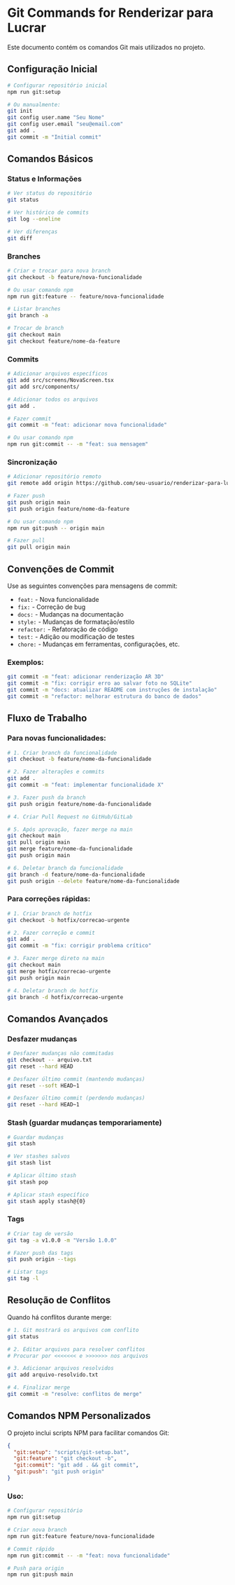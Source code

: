 # Git Commands for Renderizar para Lucrar

Este documento contém os comandos Git mais utilizados no projeto.

## Configuração Inicial

```bash
# Configurar repositório inicial
npm run git:setup

# Ou manualmente:
git init
git config user.name "Seu Nome"
git config user.email "seu@email.com"
git add .
git commit -m "Initial commit"
```

## Comandos Básicos

### Status e Informações
```bash
# Ver status do repositório
git status

# Ver histórico de commits
git log --oneline

# Ver diferenças
git diff
```

### Branches
```bash
# Criar e trocar para nova branch
git checkout -b feature/nova-funcionalidade

# Ou usar comando npm
npm run git:feature -- feature/nova-funcionalidade

# Listar branches
git branch -a

# Trocar de branch
git checkout main
git checkout feature/nome-da-feature
```

### Commits
```bash
# Adicionar arquivos específicos
git add src/screens/NovaScreen.tsx
git add src/components/

# Adicionar todos os arquivos
git add .

# Fazer commit
git commit -m "feat: adicionar nova funcionalidade"

# Ou usar comando npm
npm run git:commit -- -m "feat: sua mensagem"
```

### Sincronização
```bash
# Adicionar repositório remoto
git remote add origin https://github.com/seu-usuario/renderizar-para-lucrar.git

# Fazer push
git push origin main
git push origin feature/nome-da-feature

# Ou usar comando npm
npm run git:push -- origin main

# Fazer pull
git pull origin main
```

## Convenções de Commit

Use as seguintes convenções para mensagens de commit:

- `feat:` - Nova funcionalidade
- `fix:` - Correção de bug
- `docs:` - Mudanças na documentação
- `style:` - Mudanças de formatação/estilo
- `refactor:` - Refatoração de código
- `test:` - Adição ou modificação de testes
- `chore:` - Mudanças em ferramentas, configurações, etc.

### Exemplos:
```bash
git commit -m "feat: adicionar renderização AR 3D"
git commit -m "fix: corrigir erro ao salvar foto no SQLite"
git commit -m "docs: atualizar README com instruções de instalação"
git commit -m "refactor: melhorar estrutura do banco de dados"
```

## Fluxo de Trabalho

### Para novas funcionalidades:
```bash
# 1. Criar branch da funcionalidade
git checkout -b feature/nome-da-funcionalidade

# 2. Fazer alterações e commits
git add .
git commit -m "feat: implementar funcionalidade X"

# 3. Fazer push da branch
git push origin feature/nome-da-funcionalidade

# 4. Criar Pull Request no GitHub/GitLab

# 5. Após aprovação, fazer merge na main
git checkout main
git pull origin main
git merge feature/nome-da-funcionalidade
git push origin main

# 6. Deletar branch da funcionalidade
git branch -d feature/nome-da-funcionalidade
git push origin --delete feature/nome-da-funcionalidade
```

### Para correções rápidas:
```bash
# 1. Criar branch de hotfix
git checkout -b hotfix/correcao-urgente

# 2. Fazer correção e commit
git add .
git commit -m "fix: corrigir problema crítico"

# 3. Fazer merge direto na main
git checkout main
git merge hotfix/correcao-urgente
git push origin main

# 4. Deletar branch de hotfix
git branch -d hotfix/correcao-urgente
```

## Comandos Avançados

### Desfazer mudanças
```bash
# Desfazer mudanças não commitadas
git checkout -- arquivo.txt
git reset --hard HEAD

# Desfazer último commit (mantendo mudanças)
git reset --soft HEAD~1

# Desfazer último commit (perdendo mudanças)
git reset --hard HEAD~1
```

### Stash (guardar mudanças temporariamente)
```bash
# Guardar mudanças
git stash

# Ver stashes salvos
git stash list

# Aplicar último stash
git stash pop

# Aplicar stash específico
git stash apply stash@{0}
```

### Tags
```bash
# Criar tag de versão
git tag -a v1.0.0 -m "Versão 1.0.0"

# Fazer push das tags
git push origin --tags

# Listar tags
git tag -l
```

## Resolução de Conflitos

Quando há conflitos durante merge:

```bash
# 1. Git mostrará os arquivos com conflito
git status

# 2. Editar arquivos para resolver conflitos
# Procurar por <<<<<<< e >>>>>>> nos arquivos

# 3. Adicionar arquivos resolvidos
git add arquivo-resolvido.txt

# 4. Finalizar merge
git commit -m "resolve: conflitos de merge"
```

## Comandos NPM Personalizados

O projeto inclui scripts NPM para facilitar comandos Git:

```json
{
  "git:setup": "scripts/git-setup.bat",
  "git:feature": "git checkout -b",
  "git:commit": "git add . && git commit",
  "git:push": "git push origin"
}
```

### Uso:
```bash
# Configurar repositório
npm run git:setup

# Criar nova branch
npm run git:feature feature/nova-funcionalidade

# Commit rápido
npm run git:commit -- -m "feat: nova funcionalidade"

# Push para origin
npm run git:push main
```